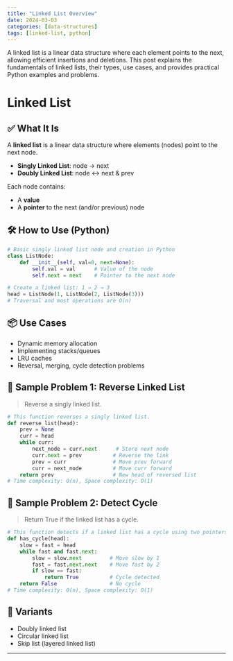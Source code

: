 ```yaml
---
title: "Linked List Overview"
date: 2024-03-03
categories: [data-structures]
tags: [linked-list, python]
---
```


A linked list is a linear data structure where each element points to the next, allowing efficient insertions and deletions. This post explains the fundamentals of linked lists, their types, use cases, and provides practical Python examples and problems.

# Linked List

## ✅ What It Is

A **linked list** is a linear data structure where elements (nodes) point to the next node.

- **Singly Linked List**: node → next
- **Doubly Linked List**: node ↔ next & prev

Each node contains:

- A **value**
- A **pointer** to the next (and/or previous) node

## 🛠️ How to Use (Python)

```python
# Basic singly linked list node and creation in Python
class ListNode:
    def __init__(self, val=0, next=None):
        self.val = val      # Value of the node
        self.next = next    # Pointer to the next node

# Create a linked list: 1 → 2 → 3
head = ListNode(1, ListNode(2, ListNode(3)))
# Traversal and most operations are O(n)
```

## 📦 Use Cases

- Dynamic memory allocation
- Implementing stacks/queues
- LRU caches
- Reversal, merging, cycle detection problems

## 📘 Sample Problem 1: Reverse Linked List

> Reverse a singly linked list.

```python
# This function reverses a singly linked list.
def reverse_list(head):
    prev = None
    curr = head
    while curr:
        next_node = curr.next      # Store next node
        curr.next = prev          # Reverse the link
        prev = curr               # Move prev forward
        curr = next_node          # Move curr forward
    return prev                   # New head of reversed list
# Time complexity: O(n), Space complexity: O(1)
```

## 📘 Sample Problem 2: Detect Cycle

> Return True if the linked list has a cycle.

```python
# This function detects if a linked list has a cycle using two pointers.
def has_cycle(head):
    slow = fast = head
    while fast and fast.next:
        slow = slow.next         # Move slow by 1
        fast = fast.next.next    # Move fast by 2
        if slow == fast:
            return True          # Cycle detected
    return False                 # No cycle
# Time complexity: O(n), Space complexity: O(1)
```

## 🔁 Variants

- Doubly linked list
- Circular linked list
- Skip list (layered linked list)

---

